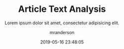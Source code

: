 ---
date: 2019-05-16 23:48:05
layout: post
title: Article Text Analysis
subtitle: 'Lorem ipsum dolor sit amet, consectetur adipisicing elit.'
description: L
image: assets/img/reports/bbc.jpg
optimized_image: assets/img/reports/bbc.jpg
page_url: google.com
category: NLP
tags:
  - Sentiments
  - Topics
author: mranderson
paginate: true
---